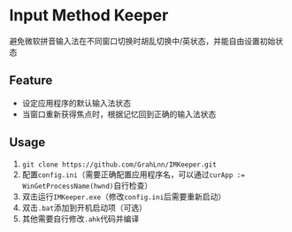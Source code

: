 # Input Method Keeper

避免微软拼音输入法在不同窗口切换时胡乱切换中/英状态，并能自由设置初始状态

## Feature

- 设定应用程序的默认输入法状态
- 当窗口重新获得焦点时，根据记忆回到正确的输入法状态

## Usage

1. `git clone https://github.com/GrahLnn/IMKeeper.git`
2. 配置`config.ini`（需要正确配置应用程序名，可以通过`curApp := WinGetProcessName(hwnd)`自行检查）
3. 双击运行`IMKeeper.exe`（修改`config.ini`后需要重新启动）
4. 双击`.bat`添加到开机启动项（可选）
5. 其他需要自行修改`.ahk`代码并编译